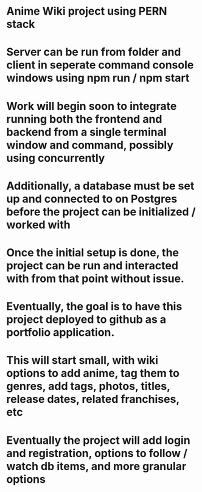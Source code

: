 # Anime Wiki project using PERN stack
# Server can be run from folder and client in seperate command console windows using npm run / npm start
# Work will begin soon to integrate running both the frontend and backend from a single terminal window and command, possibly using concurrently
# Additionally, a database must be set up and connected to on Postgres before the project can be initialized / worked with
# Once the initial setup is done, the project can be run and interacted with from that point without issue. 
# Eventually, the goal is to have this project deployed to github as a portfolio application.
# This will start small, with wiki options to add anime, tag them to genres, add tags, photos, titles, release dates, related franchises, etc
# Eventually the project will add login and registration, options to follow / watch db items, and more granular options